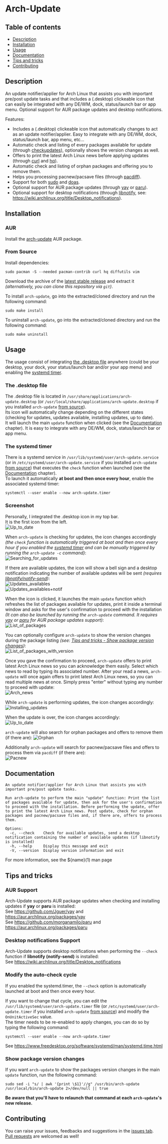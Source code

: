 # Arch-Update

## Table of contents
* [Description](#description)
* [Installation](#installation)
* [Usage](#usage)
* [Documentation](#documentation)
* [Tips and tricks](#tips-and-tricks)
* [Contributing](#contributing)

## Description

An update notifier/applier for Arch Linux that assists you with important pre/post update tasks and that includes a (.desktop) clickeable icon that can easily be integrated with any DE/WM, dock, status/launch bar or app menu. Optional support for AUR package updates and desktop notifications.  
  
Features:
- Includes a (.desktop) clickeable icon that automatically changes to act as an update notifier/applier. Easy to integrate with any DE/WM, dock, status/launch bar, app menu, etc...
- Automatic check and listing of every packages available for update (through [checkupdates](https://archlinux.org/packages/community/x86_64/pacman-contrib/ "pacman-contrib package")), optionally shows the version changes as well.
- Offers to print the latest Arch Linux news before applying updates (through [curl](https://archlinux.org/packages/core/x86_64/curl/ "curl package") and [hq](https://archlinux.org/packages/community/x86_64/hq/ "hq package")).
- Automatic check and listing of orphan packages and offering you to remove them.
- Helps you processing pacnew/pacsave files (through [pacdiff](https://archlinux.org/packages/community/x86_64/pacman-contrib/ "pacman-contrib package")).
- Support for both [sudo](https://archlinux.org/packages/core/x86_64/sudo/ "sudo package") and [doas](https://archlinux.org/packages/community/x86_64/opendoas/ "opendoas package").
- Optional support for AUR package updates (through [yay](https://aur.archlinux.org/packages/yay "yay AUR package") or [paru](https://aur.archlinux.org/packages/paru "paru AUR package")).
- Optional support for desktop notifications (through [libnotify](https://archlinux.org/packages/extra/x86_64/libnotify/ "libnotify package"), see: https://wiki.archlinux.org/title/Desktop_notifications).

## Installation

### AUR

Install the [arch-update](https://aur.archlinux.org/packages/arch-update "arch-update AUR package") AUR package.

### From Source

Install dependencies:  
```
sudo pacman -S --needed pacman-contrib curl hq diffutils vim
```
  
Download the archive of the [latest stable release](https://github.com/Antiz96/arch-update/releases/latest) and extract it *(alternatively, you can clone this repository via `git`)*.  
  
To install `arch-update`, go into the extracted/cloned directory and run the following command:
```
sudo make install
```
   
To uninstall `arch-update`, go into the extracted/cloned directory and run the following command:  
```
sudo make uninstall
```

## Usage

The usage consist of integrating [the .desktop file](#the-desktop-file) anywhere (could be your desktop, your dock, your status/launch bar and/or your app menu) and enabling the [systemd timer](#the-systemd-timer).

### The .desktop file

The .desktop file is located in `/usr/share/applications/arch-update.desktop` (or `/usr/local/share/applications/arch-update.desktop` if you installed `arch-update` [from source](#from-source)).  
Its icon will automatically change depending on the different states (checking for updates, updates available, installing updates, up to date).  
It will launch the main `update` function when clicked (see the [Documentation](#documentation) chapter). It is easy to integrate with any DE/WM, dock, status/launch bar or app menu.  

### The systemd timer

There is a systemd service in `/usr/lib/systemd/user/arch-update.service` (or in `/etc/systemd/user/arch-update.service` if you installed `arch-update` [from source](#from-source)) that executes the `check` function when launched (see the [Documentation](#documentation) chapter).  
To launch it automatically **at boot and then once every hour**, enable the associated systemd timer:  
```
systemctl --user enable --now arch-update.timer
```

### Screenshot

Personally, I integrated the .desktop icon in my top bar.  
It is the first icon from the left.  
![Up_to_date](https://user-images.githubusercontent.com/53110319/204068077-40775c1c-06dd-4665-b837-08f0cefb3941.png)  
     
When `arch-update` is checking for updates, the icon changes accordingly *(the `check` function is automatically triggered at boot and then once every hour if you enabled the [systemd timer](#the-systemd-timer) and can be manually triggered by running the `arch-update -c` command)*:  
![Searching_for_updates](https://user-images.githubusercontent.com/53110319/204068136-25adb912-54f7-4d95-afd6-f08c5b73677d.png)  
   
If there are available updates, the icon will show a bell sign and a desktop notification indicating the number of available updates will be sent *(requires [libnotify/notify-send](https://archlinux.org/packages/extra/x86_64/libnotify/ "libnotify package"))*:  
![Updates_availables](https://user-images.githubusercontent.com/53110319/204068175-5ef1cb05-b72b-44b1-9f4b-0a801d363663.png)  
![Updates_availables+notif](https://user-images.githubusercontent.com/53110319/204068184-e2fddf44-ffd6-4b2a-80fe-75e8d20ecf7e.png)  
   
When the icon is clicked, it launches the main `update` function which refreshes the list of packages available for updates, print it inside a terminal window and asks for the user's confirmation to proceed with the installation *(It can also be launched by running the `arch-update` command. It requires [yay](https://aur.archlinux.org/packages/yay "yay") or [paru](https://aur.archlinux.org/packages/paru "paru") for AUR package updates support)*:  
![List_of_packages](https://user-images.githubusercontent.com/53110319/204068223-a31e7a21-8df7-4e51-ac4b-7df6c52c5d20.png)  
  
You can optionally configure `arch-update` to show the version changes during the package listing *(see: [Tips and tricks - Show package version changes](#show-package-version-changes))*:  
![List_of_packages_with_version](https://user-images.githubusercontent.com/53110319/204068369-2da6480f-7faa-4fa1-937c-6b168ca11795.png)  

Once you gave the confirmation to proceed, `arch-update` offers to print latest Arch Linux news so you can acknowledge them easily. Select which news to read by typing its associated number. After your read a news, `arch-update` will once again offers to print latest Arch Linux news, so you can read multiple news at once. Simply press "enter" without typing any number to proceed with update:  
![Arch_news](https://user-images.githubusercontent.com/53110319/204068653-de484935-344a-4956-b134-5b4b1771360e.png)  
   
While `arch-update` is performing updates, the icon changes accordingly:  
![Installing_updates](https://user-images.githubusercontent.com/53110319/204068693-1f71b07a-e273-46aa-a8c1-7d729617e466.png)  
  
When the update is over, the icon changes accordingly:  
![Up_to_date](https://user-images.githubusercontent.com/53110319/204068822-85f19af5-f817-49b9-9a25-96c5364e61fa.png)  
  
`arch-update` will also search for orphan packages and offers to remove them (if there are):
![Orphan](https://user-images.githubusercontent.com/53110319/217640788-c4d10023-185c-49a3-a3a9-b8beb893e09f.png)  
  
Additionally `arch-update` will search for pacnew/pacsave files and offers to process them via `pacdiff` (if there are):  
![Pacnew](https://user-images.githubusercontent.com/53110319/217660567-f00db345-55b9-424b-9436-77492d6c00b8.png)  

## Documentation

```
An update notifier/applier for Arch Linux that assists you with important pre/post update tasks.

Run arch-update to perform the main "update" function: Print the list of packages available for update, then ask for the user's confirmation to proceed with the installation. Before performing the update, offer to print the latest Arch Linux news. Post update, check for orphan packages and pacnew/pacsave files and, if there are, offers to process them.

Options:
  -c, --check    Check for available updates, send a desktop notification containing the number of available updates (if libnotify is installed)
  -h, --help     Display this message and exit
  -V, --version  Display version information and exit
```

For more information, see the ${name}(1) man page

## Tips and tricks

### AUR Support

Arch-Update supports AUR package updates when checking and installing updates if **yay** or **paru** is installed:  
See https://github.com/Jguer/yay and https://aur.archlinux.org/packages/yay  
See https://github.com/morganamilo/paru and https://aur.archlinux.org/packages/paru  

### Desktop notifications Support  

Arch-Update supports desktop notifications when performing the `--check` function if **libnotify (notify-send)** is installed:  
See https://wiki.archlinux.org/title/Desktop_notifications

### Modify the auto-check cycle

If you enabled the systemd.timer, the `--check` option is automatically launched at boot and then once every hour.  
  
If you want to change that cycle, you can edit the `/usr/lib/systemd/user/arch-update.timer` file (or `/etc/systemd/user/arch-update.timer` if you installed `arch-update` [from source](#from-source)) and modify the `OnUnitActiveSec` value.  
The timer needs to be re-enabled to apply changes, you can do so by typing the following command:  
```
systemctl --user enable --now arch-update.timer
```
  
See https://www.freedesktop.org/software/systemd/man/systemd.time.html

### Show package version changes

If you want `arch-update` to show the packages version changes in the main `update` function, run the following command:  
```
sudo sed -i "s/ | awk '{print \$1}'//g" /usr/bin/arch-update /usr/local/bin/arch-update 2>/dev/null || true
```
  
**Be aware that you'll have to relaunch that command at each `arch-update`'s new release.**  

## Contributing

You can raise your issues, feedbacks and suggestions in the [issues tab](https://github.com/Antiz96/arch-update/issues).  
[Pull requests](https://github.com/Antiz96/arch-update/pulls) are welcomed as well!
